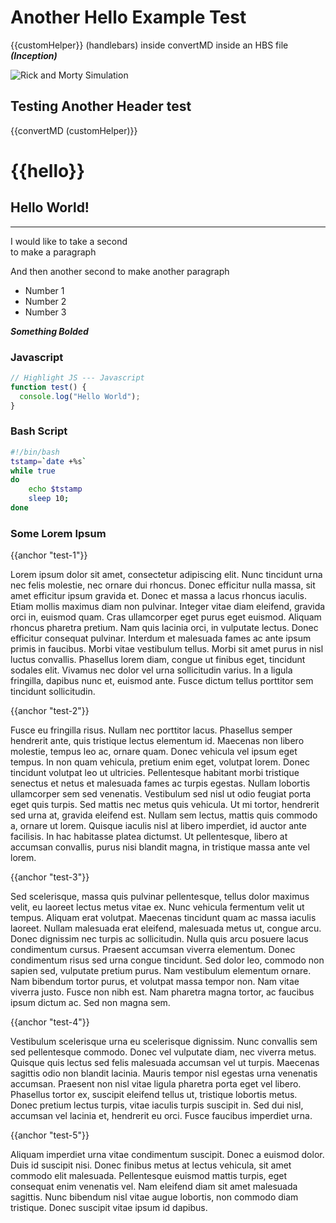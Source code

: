 # Another Hello Example Test

{{customHelper}} (handlebars) inside convertMD inside an HBS file **_(Inception)_**

![Rick and Morty Simulation](/imgs/simulation.jpg)

## Testing Another Header test

{{convertMD (customHelper)}}

<h1>{{hello}}</h1>

## Hello World!

---

I would like to take a second <br>
to make a paragraph

And then another second to make another paragraph

- Number 1
- Number 2
- Number 3

**_Something Bolded_**

### Javascript

```javascript
// Highlight JS --- Javascript
function test() {
  console.log("Hello World");
}
```

### Bash Script

```bash
#!/bin/bash
tstamp=`date +%s`
while true
do
    echo $tstamp
    sleep 10;
done
```

### Some Lorem Ipsum

{{anchor "test-1"}}

Lorem ipsum dolor sit amet, consectetur adipiscing elit. Nunc tincidunt urna
nec felis molestie, nec ornare dui rhoncus. Donec efficitur nulla massa, sit
amet efficitur ipsum gravida et. Donec et massa a lacus rhoncus iaculis.
Etiam mollis maximus diam non pulvinar. Integer vitae diam eleifend, gravida
orci in, euismod quam. Cras ullamcorper eget purus eget euismod. Aliquam
rhoncus pharetra pretium. Nam quis lacinia orci, in vulputate lectus. Donec
efficitur consequat pulvinar. Interdum et malesuada fames ac ante ipsum
primis in faucibus. Morbi vitae vestibulum tellus. Morbi sit amet purus in
nisl luctus convallis. Phasellus lorem diam, congue ut finibus eget,
tincidunt sodales elit. Vivamus nec dolor vel urna sollicitudin varius. In a
ligula fringilla, dapibus nunc et, euismod ante. Fusce dictum tellus
porttitor sem tincidunt sollicitudin.

{{anchor "test-2"}}

Fusce eu fringilla risus. Nullam nec porttitor lacus. Phasellus semper
hendrerit ante, quis tristique lectus elementum id. Maecenas non libero
molestie, tempus leo ac, ornare quam. Donec vehicula vel ipsum eget tempus.
In non quam vehicula, pretium enim eget, volutpat lorem. Donec tincidunt
volutpat leo ut ultricies. Pellentesque habitant morbi tristique senectus et
netus et malesuada fames ac turpis egestas. Nullam lobortis ullamcorper sem
sed venenatis. Vestibulum sed nisl ut odio feugiat porta eget quis turpis.
Sed mattis nec metus quis vehicula. Ut mi tortor, hendrerit sed urna at,
gravida eleifend est. Nullam sem lectus, mattis quis commodo a, ornare ut
lorem. Quisque iaculis nisl at libero imperdiet, id auctor ante facilisis.
In hac habitasse platea dictumst. Ut pellentesque, libero at accumsan
convallis, purus nisi blandit magna, in tristique massa ante vel lorem.

{{anchor "test-3"}}

Sed scelerisque, massa quis pulvinar pellentesque, tellus dolor maximus
velit, eu laoreet lectus metus vitae ex. Nunc vehicula fermentum velit ut
tempus. Aliquam erat volutpat. Maecenas tincidunt quam ac massa iaculis
laoreet. Nullam malesuada erat eleifend, malesuada metus ut, congue arcu.
Donec dignissim nec turpis ac sollicitudin. Nulla quis arcu posuere lacus
condimentum cursus. Praesent accumsan viverra elementum. Donec condimentum
risus sed urna congue tincidunt. Sed dolor leo, commodo non sapien sed,
vulputate pretium purus. Nam vestibulum elementum ornare. Nam bibendum
tortor purus, et volutpat massa tempor non. Nam vitae viverra justo. Fusce
non nibh est. Nam pharetra magna tortor, ac faucibus ipsum dictum ac. Sed
non magna sem.

{{anchor "test-4"}}

Vestibulum scelerisque urna eu scelerisque dignissim. Nunc convallis sem sed
pellentesque commodo. Donec vel vulputate diam, nec viverra metus. Quisque
quis lectus sed felis malesuada accumsan vel ut turpis. Maecenas sagittis
odio non blandit lacinia. Mauris tempor nisl egestas urna venenatis
accumsan. Praesent non nisl vitae ligula pharetra porta eget vel libero.
Phasellus tortor ex, suscipit eleifend tellus ut, tristique lobortis metus.
Donec pretium lectus turpis, vitae iaculis turpis suscipit in. Sed dui nisl,
accumsan vel lacinia et, hendrerit eu orci. Fusce faucibus imperdiet urna.

{{anchor "test-5"}}

Aliquam imperdiet urna vitae condimentum suscipit. Donec a euismod dolor.
Duis id suscipit nisi. Donec finibus metus at lectus vehicula, sit amet
commodo elit malesuada. Pellentesque euismod mattis turpis, eget consequat
enim venenatis vel. Nam eleifend diam sit amet malesuada sagittis. Nunc
bibendum nisl vitae augue lobortis, non commodo diam tristique. Donec
suscipit vitae ipsum id dapibus.
